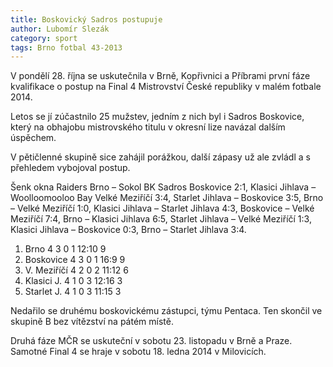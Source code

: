 ```yaml
---
title: Boskovický Sadros postupuje
author: Lubomír Slezák
category: sport
tags: Brno fotbal 43-2013
---
```


V pondělí 28. října se uskutečnila v Brně, Kopřivnici a Příbrami první fáze kvalifikace o postup na Final 4 Mistrovství České republiky v malém fotbale 2014. 

Letos se jí zúčastnilo 25 mužstev, jedním z nich byl i Sadros Boskovice, který na obhajobu mistrovského titulu v okresní lize navázal dalším úspěchem. 

V pětičlenné skupině sice zahájil porážkou, další zápasy už ale zvládl a s přehledem vybojoval postup. 

Šenk okna Raiders Brno – Sokol BK Sadros Boskovice 2:1, Klasici Jihlava – Woolloomooloo Bay Velké Meziříčí 3:4, Starlet Jihlava – Boskovice 3:5, Brno – Velké Meziříčí 1:0, Klasici Jihlava – Starlet Jihlava 4:3, Boskovice – Velké Meziříčí 7:4, Brno – Klasici Jihlava 6:5, Starlet Jihlava – Velké Meziříčí 1:3, Klasici Jihlava – Boskovice 0:3, Brno – Starlet Jihlava 3:4. 

1. Brno 4 3 0 1 12:10 9 
2. Boskovice 4 3 0 1 16:9 9 
3. V. Meziříčí 4 2 0 2 11:12 6 
4. Klasici J. 4 1 0 3 12:16 3 
5. Starlet J. 4 1 0 3 11:15 3 

Nedařilo se druhému boskovickému zástupci, týmu Pentaca. Ten skončil ve skupině B bez vítězství na pátém místě. 

Druhá fáze MČR se uskuteční v sobotu 23. listopadu v Brně a Praze. Samotné Final 4 se hraje v sobotu 18. ledna 2014 v Milovicích. 
